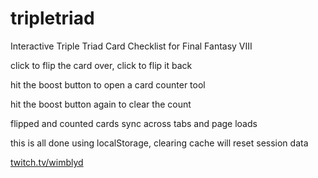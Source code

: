 # tripletriad

Interactive Triple Triad Card Checklist for Final Fantasy VIII

click to flip the card over, click to flip it back

hit the boost button to open a card counter tool

hit the boost button again to clear the count

flipped and counted cards sync across tabs and page loads 

this is all done using localStorage, clearing cache will reset session data

<a href="https://www.twitch.tv/wimblyd">twitch.tv/wimblyd</a>
